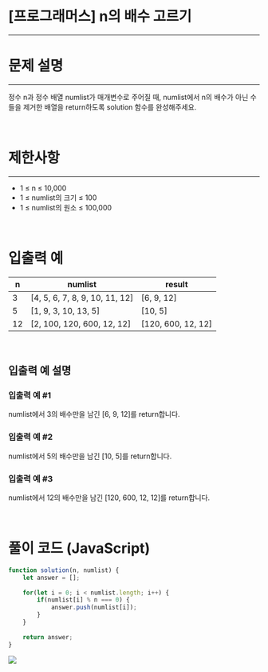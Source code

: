 # [프로그래머스] n의 배수 고르기
---
# 문제 설명
---
정수 n과 정수 배열 numlist가 매개변수로 주어질 때, numlist에서 n의 배수가 아닌 수들을 제거한 배열을 return하도록 solution 함수를 완성해주세요.

<br>

# 제한사항
---
+ 1 ≤ n ≤ 10,000
+ 1 ≤ numlist의 크기 ≤ 100
+ 1 ≤ numlist의 원소 ≤ 100,000

<br>

# 입출력 예
|n|numlist|result|
|---|---|---|
|3|[4, 5, 6, 7, 8, 9, 10, 11, 12]|[6, 9, 12]|
|5|[1, 9, 3, 10, 13, 5]|[10, 5]|
|12|[2, 100, 120, 600, 12, 12]|[120, 600, 12, 12]|

<br>

## 입출력 예 설명
### 입출력 예 #1

numlist에서 3의 배수만을 남긴 [6, 9, 12]를 return합니다.
### 입출력 예 #2

numlist에서 5의 배수만을 남긴 [10, 5]를 return합니다.
### 입출력 예 #3

numlist에서 12의 배수만을 남긴 [120, 600, 12, 12]를 return합니다.

<br>

# 풀이 코드 (JavaScript)
```js
function solution(n, numlist) {
    let answer = [];
    
    for(let i = 0; i < numlist.length; i++) {
        if(numlist[i] % n === 0) {
            answer.push(numlist[i]);
        }
    }
    
    return answer;
}
```
![](https://velog.velcdn.com/images/reyang/post/068c1dd1-8111-49a3-80d1-e01132713024/image.png)

<br>

